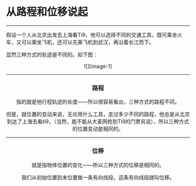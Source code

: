 # 从路程和位移说起
---- 

假设一个人从北京出发去上海看Ti9，他可以选择不同的交通工具，既可乘坐火车，又可以乘坐飞机，还可以先乘飞机到武汉，再沿着长江而下。

显然三种方式的轨迹是不同的。如下图：

 <div align="center">![][image-1]

---- 

### 路程
指的就是他行程轨迹的长度——所以很容易看出，三种方式的路程不同。

但是，就位置的变动来说，无论用什么工具，走过多少不同的路程，他总是从北京到达了上海去看ti9，（当然，能不能从大麦网抢到Ti9的门票另说），所以三种方式的位置变动是相同的。

---- 
### 位移
就是指物体位置的变化——所以三种方式的位移是相同的。

我们从初始位置到末位置做一条有向线段，这条有向线段就叫位移。

[image-1]:	../image/chapter1/10.jpeg